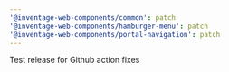 ```yaml
---
'@inventage-web-components/common': patch
'@inventage-web-components/hamburger-menu': patch
'@inventage-web-components/portal-navigation': patch
---
```


Test release for Github action fixes

